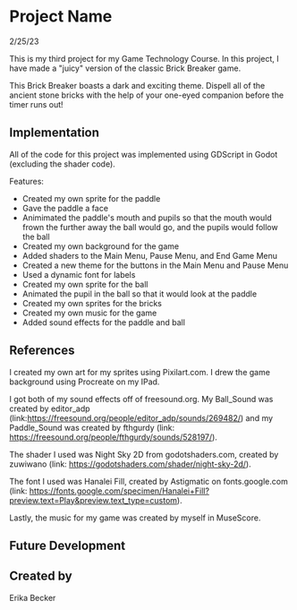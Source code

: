 # Project Name

2/25/23

This is my third project for my Game Technology Course. In this project, I have made a "juicy" version of the classic Brick Breaker game.

This Brick Breaker boasts a dark and exciting theme. 
Dispell all of the ancient stone bricks with the help of your one-eyed companion before the timer runs out!


## Implementation

All of the code for this project was implemented using GDScript in Godot (excluding the shader code). 

Features:
- Created my own sprite for the paddle
- Gave the paddle a face
- Animimated the paddle's mouth and pupils so that the mouth would frown the further away the ball would go, and the pupils would follow the ball
- Created my own background for the game
- Added shaders to the Main Menu, Pause Menu, and End Game Menu
- Created a new theme for the buttons in the Main Menu and Pause Menu
- Used a dynamic font for labels
- Created my own sprite for the ball
- Animated the pupil in the ball so that it would look at the paddle
- Created my own sprites for the bricks
- Created my own music for the game
- Added sound effects for the paddle and ball



## References
I created my own art for my sprites using Pixilart.com. I drew the game background using Procreate on my IPad. 

I got both of my sound effects off of freesound.org. My Ball_Sound was created by editor_adp (link:https://freesound.org/people/editor_adp/sounds/269482/) and my Paddle_Sound was created by fthgurdy (link: https://freesound.org/people/fthgurdy/sounds/528197/). 

The shader I used was Night Sky 2D from godotshaders.com, created by zuwiwano (link: https://godotshaders.com/shader/night-sky-2d/). 

The font I used was Hanalei Fill, created by Astigmatic on fonts.google.com (link: https://fonts.google.com/specimen/Hanalei+Fill?preview.text=Play&preview.text_type=custom). 

Lastly, the music for my game was created by myself in MuseScore.

## Future Development


## Created by
Erika Becker

